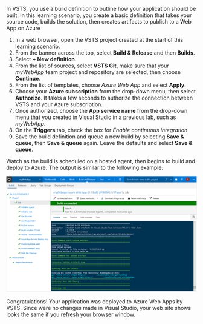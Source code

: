 In VSTS, you use a build definition to outline how your application should be built. In this learning scenario, you create a basic definition that takes your source code, builds the solution, then creates artifacts to publish to a Web App on Azure

1. In a web browser, open the VSTS project created at the start of this learning scenario.
2. From the banner across the top, select **Build & Release** and then **Builds**.
3. Select **+ New definition**.
4. From the list of sources, select **VSTS Git**, make sure that your *myWebApp* team project and repository are selected, then choose **Continue**.
5. From the list of templates, choose *Azure Web App* and select **Apply**.
6. Choose your **Azure subscription** from the drop-down menu, then select **Authorize**. It takes a few seconds to authorize the connection between VSTS and your Azure subscription.
7. Once authorized, choose the **App service name** from the drop-down menu that you created in Visual Studio in a previous lab, such as *myWebApp*.
8. On the **Triggers** tab, check the box for *Enable continuous integration*
9. Save the build definition and queue a new build by selecting **Save & queue**, then **Save & queue** again. Leave the defaults and select **Save & queue**.

Watch as the build is scheduled on a hosted agent, then begins to build and deploy to Azure. The output is similar to the following example:

![Successful build of Team Services project](../media/successful-build.png)

Congratulations! Your application was deployed to Azure Web Apps by VSTS. Since were no changes made in Visual Studio, your web site shows looks the same if you refresh your browser window.